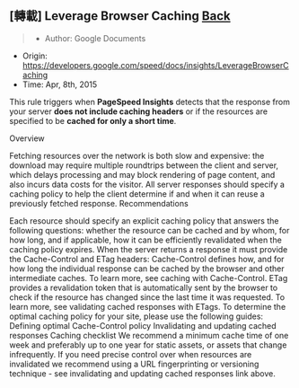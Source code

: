 ## [轉載] Leverage Browser Caching [Back](./../post.md)

> - Author: Google Documents
- Origin: https://developers.google.com/speed/docs/insights/LeverageBrowserCaching
- Time: Apr, 8th, 2015


This rule triggers when **PageSpeed Insights** detects that the response from your server **does not include caching headers** or if the resources are specified to be **cached for only a short time**.

Overview

Fetching resources over the network is both slow and expensive: the download may require multiple roundtrips between the client and server, which delays processing and may block rendering of page content, and also incurs data costs for the visitor. All server responses should specify a caching policy to help the client determine if and when it can reuse a previously fetched response.
Recommendations

Each resource should specify an explicit caching policy that answers the following questions: whether the resource can be cached and by whom, for how long, and if applicable, how it can be efficiently revalidated when the caching policy expires. When the server returns a response it must provide the Cache-Control and ETag headers:
Cache-Control defines how, and for how long the individual response can be cached by the browser and other intermediate caches. To learn more, see caching with Cache-Control.
ETag provides a revalidation token that is automatically sent by the browser to check if the resource has changed since the last time it was requested. To learn more, see validating cached responses with ETags.
To determine the optimal caching policy for your site, please use the following guides:
Defining optimal Cache-Control policy
Invalidating and updating cached responses
Caching checklist
We recommend a minimum cache time of one week and preferably up to one year for static assets, or assets that change infrequently. If you need precise control over when resources are invalidated we recommend using a URL fingerprinting or versioning technique - see invalidating and updating cached responses link above.
